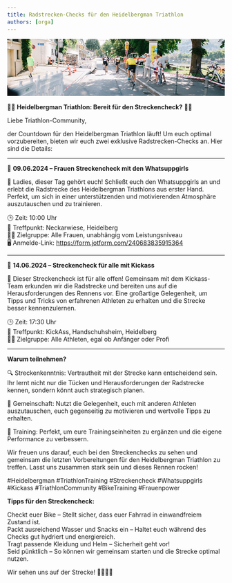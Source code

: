```yaml
---
title: Radstrecken-Checks für den Heidelbergman Triathlon
authors: [orga]
---
```


![Staffel](/img/banner/Anfahrt.png)


🚴‍♀️ **Heidelbergman Triathlon: Bereit für den Streckencheck?** 🚴‍♂️

Liebe Triathlon-Community,

der Countdown für den Heidelbergman Triathlon läuft! Um euch optimal vorzubereiten, bieten wir euch zwei exklusive Radstrecken-Checks an. Hier sind die Details:

---

📅 **09.06.2024 – Frauen Streckencheck mit den Whatsuppgirls**

🌟 Ladies, dieser Tag gehört euch! Schließt euch den Whatsuppgirls an und erlebt die Radstrecke des Heidelbergman Triathlons aus erster Hand. Perfekt, um sich in einer unterstützenden und motivierenden Atmosphäre auszutauschen und zu trainieren.

🕒 Zeit: 10:00 Uhr \
📍 Treffpunkt: Neckarwiese, Heidelberg \
🚴‍♀️ Zielgruppe: Alle Frauen, unabhängig vom Leistungsniveau \
🖥️ Anmelde-Link: https://form.jotform.com/240683835915364

---

📅 **14.06.2024 – Streckencheck für alle mit Kickass**

🌟 Dieser Streckencheck ist für alle offen! Gemeinsam mit dem Kickass-Team erkunden wir die Radstrecke und bereiten uns auf die Herausforderungen des Rennens vor. Eine großartige Gelegenheit, um Tipps und Tricks von erfahrenen Athleten zu erhalten und die Strecke besser kennenzulernen.

🕒 Zeit: 17:30 Uhr \
📍 Treffpunkt: KickAss, Handschuhsheim, Heidelberg \
🚴‍♂️ Zielgruppe: Alle Athleten, egal ob Anfänger oder Profi 

---

**Warum teilnehmen?**

🔍 Streckenkenntnis: Vertrautheit mit der Strecke kann entscheidend sein. Ihr lernt nicht nur die Tücken und Herausforderungen der Radstrecke kennen, sondern könnt auch strategisch planen.

🤝 Gemeinschaft: Nutzt die Gelegenheit, euch mit anderen Athleten auszutauschen, euch gegenseitig zu motivieren und wertvolle Tipps zu erhalten.

💪 Training: Perfekt, um eure Trainingseinheiten zu ergänzen und die eigene Performance zu verbessern.

Wir freuen uns darauf, euch bei den Streckenchecks zu sehen und gemeinsam die letzten Vorbereitungen für den Heidelbergman Triathlon zu treffen. Lasst uns zusammen stark sein und dieses Rennen rocken!

#Heidelbergman #TriathlonTraining #Streckencheck #Whatsuppgirls #Kickass #TriathlonCommunity #BikeTraining #Frauenpower

**Tipps für den Streckencheck:**

Checkt euer Bike – Stellt sicher, dass euer Fahrrad in einwandfreiem Zustand ist. \
Packt ausreichend Wasser und Snacks ein – Haltet euch während des Checks gut hydriert und energiereich.\
Tragt passende Kleidung und Helm – Sicherheit geht vor!\
Seid pünktlich – So können wir gemeinsam starten und die Strecke optimal nutzen.


Wir sehen uns auf der Strecke! 🚴‍♀️🚴‍♂️

